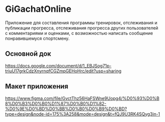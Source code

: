 # GiGachatOnline
  Приложение для составления программы тренировок, отслеживания и публикации прогресса, отслеживания прогресса других пользователей с комментариями и оценками, с возможностью написать сообщение понравившемуся спортсмену.

## Основной док 
https://docs.google.com/document/d/1_EBJSog71p-triuU17grkCdzXnyrnqfCGZmpGEHoHrc/edit?usp=sharing

## Макет приложения
https://www.figma.com/file/GvctThz56HaFSWne9Uopg4/%D0%93%D0%B8%D0%B3%D0%B0%D1%87%D0%B0%D1%82-%D0%9E%D0%BD%D0%BB%D0%B0%D0%B9%D0%BD?type=design&node-id=175%3A258&mode=design&t=fQJ9U3RK4SQyg3in-1